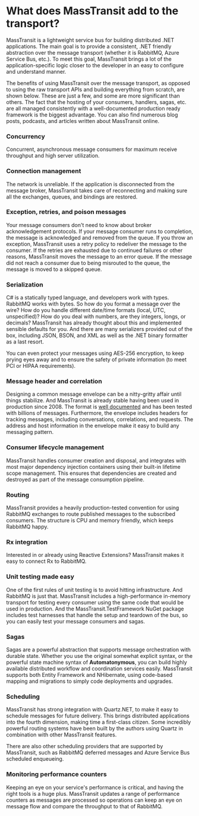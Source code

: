 # What does MassTransit add to the transport?

MassTransit is a lightweight service bus for building distributed .NET applications. The main goal is to provide
a consistent, .NET friendly abstraction over the message transport (whether it is RabbitMQ, Azure Service Bus, etc.).
To meet this goal, MassTransit brings a lot of the application-specific logic closer to the developer in an easy to 
configure and understand manner.

The benefits of using MassTransit over the message transport, as opposed to using the raw transport APIs and building
everything from scratch, are shown below. These are just a few, and some are more significant than others. The fact
that the hosting of your consumers, handlers, sagas, etc. are all managed consistently with a well-documented
production ready framework is the biggest advantage. You can also find numerous blog posts, podcasts, and articles
written about MassTransit online.

### Concurrency

Concurrent, asynchronous message consumers for maximum receive throughput and high server utilization.

### Connection management

The network is unreliable. If the application is disconnected from the message broker, MassTransit takes care of
reconnecting and making sure all the exchanges, queues, and bindings are restored.

### Exception, retries, and poison messages

Your message consumers don't need to know about broker acknowledgement protocols. If your message consumer runs to 
completion, the message is acknowledged and removed from the queue. If you throw an exception, MassTransit uses a 
retry policy to redeliver the message to the consumer. If the retries are exhausted due to continued failures or
other reasons, MassTransit moves the message to an error queue. If the message did not reach a consumer due to being
misrouted to the queue, the message is moved to a skipped queue.

### Serialization

C# is a statically typed language, and developers work with types. RabbitMQ works with bytes. So how do you format
a message over the wire? How do you handle different date/time formats (local, UTC, unspecified)? How do you deal
with numbers, are they integers, longs, or decimals? MassTransit has already thought about this and implemented 
sensible defaults for you. And there are many serializers provided out of the box, including JSON, BSON, and XML as
well as the .NET binary formatter as a last resort.

You can even protect your messages using AES-256 encryption, to keep prying eyes away and to ensure the safety of
private information (to meet PCI or HIPAA requirements).

### Message header and correlation

Designing a common message envelope can be a nitty-gritty affair until things stabilize. And MassTransit is already
stable having been used in production since 2008. The format is [well documented](../advanced/interoperability.html)
and has been tested with billions of messages. Furthermore, the envelope includes headers for tracking messages,
including conversations, correlations, and requests. The address and host information in the envelope make it easy to
build any messaging pattern.

### Consumer lifecycle management

MassTransit handles consumer creation and disposal, and integrates with most major dependency injection containers
using their built-in lifetime scope management. This ensures that dependencies are created and destroyed as part of 
the message consumption pipeline.

### Routing

MassTransit provides a heavily production-tested convention for using RabbitMQ exchanges to route published messages
to the subscribed consumers. The structure is CPU and memory friendly, which keeps RabbitMQ happy.

### Rx integration

Interested in or already using Reactive Extensions? MassTransit makes it easy to connect Rx to RabbitMQ.

### Unit testing made easy

One of the first rules of unit testing is to avoid hitting infrastructure. And RabbitMQ is just that. MassTransit 
includes a high-performance in-memory transport for testing every consumer using the same code that would be used
in production. And the MassTransit.TestFramework NuGet package includes test harnesses
that handle the setup and teardown of the bus, so you can easily test your message consumers and sagas.

### Sagas

Sagas are a powerful abstraction that supports message orchestration with durable state. Whether you use the original
somewhat explicit syntax, or the powerful state machine syntax of **Automatonymous**, you can build highly available
distributed workflow and coordination services easily. MassTransit supports both Entity Framework and NHibernate, using
code-based mapping and migrations to simply code deployments and upgrades.

### Scheduling

MassTransit has strong integration with Quartz.NET, to make it easy to schedule messages for future delivery. This brings
distributed applications into the fourth dimension, making time a first-class citizen. Some incredibly powerful routing
systems have been built by the authors using Quartz in combination with other MassTransit features.

There are also other scheduling providers that are supported by MassTransit, such as RabbitMQ deferred messages and
Azure Service Bus scheduled enqueueing.

### Monitoring performance counters

Keeping an eye on your service's performance is critical, and having the right tools is a huge plus. MassTransit updates
a range of performance counters as messages are processed so operations can keep an eye on message flow and compare
the throughput to that of RabbitMQ.
